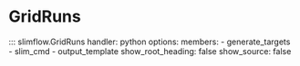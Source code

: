 # GridRuns

::: slimflow.GridRuns
    handler: python
    options:
      members:
        - generate_targets
        - slim_cmd
        - output_template
      show_root_heading: false
      show_source: false
